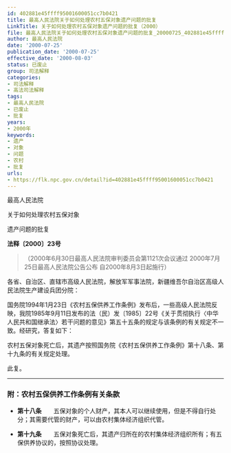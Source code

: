 ```yaml
---
id: 402881e45ffff95001600051cc7b0421
title: 最高人民法院关于如何处理农村五保对象遗产问题的批复
LinkTitle: 关于如何处理农村五保对象遗产问题的批复（2000）
file: 最高人民法院关于如何处理农村五保对象遗产问题的批复_20000725_402881e45ffff95001600051cc7b0421.docx
author: 最高人民法院
date: '2000-07-25'
publication_date: '2000-07-25'
effective_date: '2000-08-03'
status: 已废止
group: 司法解释
categories:
- 司法解释
- 高法司法解释
tags:
- 最高人民法院
- 已废止
- 批复
years:
- 2000年
keywords:
- 遗产
- 对象
- 问题
- 农村
- 批复
urls:
- https://flk.npc.gov.cn/detail?id=402881e45ffff95001600051cc7b0421
---
```


最高人民法院

关于如何处理农村五保对象

遗产问题的批复

**法释〔2000〕23号**

> （2000年6月30日最高人民法院审判委员会第1121次会议通过 2000年7月25日最高人民法院公告公布 自2000年8月3日起施行）

各省、自治区、直辖市高级人民法院，解放军军事法院，新疆维吾尔自治区高级人民法院生产建设兵团分院：

国务院1994年1月23日《农村五保供养工作条例》发布后，一些高级人民法院反映，我院1985年9月11日发布的法（民）发〔1985〕22号《关于贯彻执行〈中华人民共和国继承法〉若干问题的意见》第五十五条的规定与该条例的有关规定不一致。经研究，答复如下：

农村五保对象死亡后，其遗产按照国务院《农村五保供养工作条例》第十八条、第十九条的有关规定处理。

此复。

---

### 附：农村五保供养工作条例有关条款

- **第十八条**　　五保对象的个人财产，其本人可以继续使用，但是不得自行处分；其需要代管的财产，可以由农村集体经济组织代管。

- **第十九条**　　五保对象死亡后，其遗产归所在的农村集体经济组织所有；有五保供养协议的，按照协议处理。
